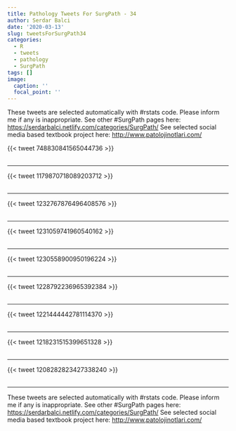 ```yaml
---
title: Pathology Tweets For SurgPath - 34
author: Serdar Balci
date: '2020-03-13'
slug: tweetsForSurgPath34
categories:
  - R
  - tweets
  - pathology
  - SurgPath
tags: []
image:
  caption: ''
  focal_point: ''
---
```



These tweets are selected automatically with #rstats code. Please inform me if any is inappropriate.
See other #SurgPath pages here: https://serdarbalci.netlify.com/categories/SurgPath/ 
See selected social media based textbook project here: http://www.patolojinotlari.com/

{{< tweet 748830841565044736 >}}
<br>
<br>
<hr>
{{< tweet 1179870718089203712 >}}
<br>
<br>
<hr>
{{< tweet 1232767876496408576 >}}
<br>
<br>
<hr>
{{< tweet 1231059741960540162 >}}
<br>
<br>
<hr>
{{< tweet 1230558900950196224 >}}
<br>
<br>
<hr>
{{< tweet 1228792236965392384 >}}
<br>
<br>
<hr>
{{< tweet 1221444442781114370 >}}
<br>
<br>
<hr>
{{< tweet 1218231515399651328 >}}
<br>
<br>
<hr>
{{< tweet 1208282823427338240 >}}
<br>
<br>
<hr>


These tweets are selected automatically with #rstats code. Please inform me if any is inappropriate.
See other #SurgPath pages here: https://serdarbalci.netlify.com/categories/SurgPath/ 
See selected social media based textbook project here: http://www.patolojinotlari.com/
